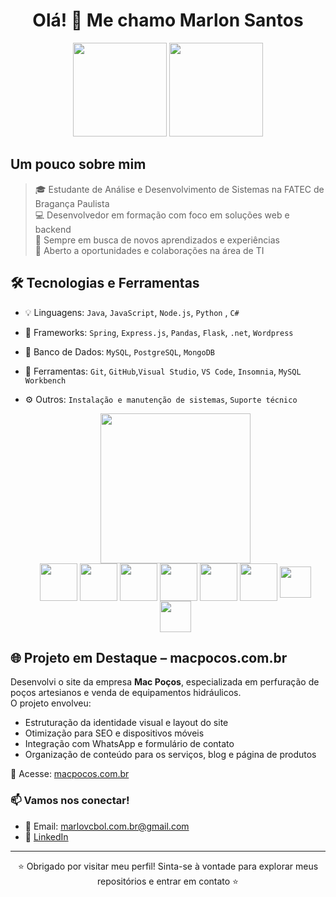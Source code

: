 <h1 align="center">Olá! 👋 Me chamo Marlon Santos</h1>

<div align="center">
  <img height="150em" src="https://github-readme-stats.vercel.app/api?username=S-Marlon&theme=chartreuse-dark&show_icons=true&hide_border=true&count_private=true"/>
  <img height="150em" src="https://github-readme-streak-stats.herokuapp.com/?user=S-Marlon&theme=chartreuse-dark&hide_border=true"/>
</div>



  ## Um pouco sobre mim 
  
 >   🎓 Estudante de Análise e Desenvolvimento de Sistemas na FATEC de Bragança Paulista<br>
 >   💻 Desenvolvedor em formação com foco em soluções web e backend<br>
 >   🌱 Sempre em busca de novos aprendizados e experiências<br>
 >   🚀 Aberto a oportunidades e colaborações na área de TI

  

  ## 🛠️ Tecnologias e Ferramentas

- 💡 Linguagens: `Java`, `JavaScript`, `Node.js`, `Python` , `C#`
- 🧱 Frameworks: `Spring`, `Express.js`, `Pandas`, `Flask`, `.net`, `Wordpress`
- 💾 Banco de Dados: `MySQL`, `PostgreSQL`, `MongoDB`
- 🧰 Ferramentas: `Git`, `GitHub`,`Visual Studio`, `VS Code`, `Insomnia`, `MySQL Workbench`
- ⚙️ Outros: `Instalação e manutenção de sistemas`, `Suporte técnico`
  
  <div align="center">
  <img height="240em" src="https://github-readme-stats.vercel.app/api/top-langs/?username=S-Marlon&theme=chartreuse-dark&show_icons=true&hide_border=true&layout=compact"/>
  </div>
  
  <div align="center">
  <!--    <img width="60" align="middle" src="https://cdn.jsdelivr.net/gh/devicons/devicon/icons/bootstrap/bootstrap-original.svg" />-->
    <img width="60" align="middle" src="https://cdn.jsdelivr.net/gh/devicons/devicon/icons/csharp/csharp-original.svg" />
    <img width="60" align="middle" src="https://cdn.jsdelivr.net/gh/devicons/devicon/icons/nodejs/nodejs-original.svg" />
    <img width="60" align="middle" src="https://cdn.jsdelivr.net/gh/devicons/devicon/icons/html5/html5-original-wordmark.svg" />
    <img width="60" align="middle" src="https://cdn.jsdelivr.net/gh/devicons/devicon/icons/java/java-original.svg" />
    <img width="60" align="middle" src="https://cdn.jsdelivr.net/gh/devicons/devicon/icons/javascript/javascript-original.svg" />
    <img width="60" align="middle" src="https://cdn.jsdelivr.net/gh/devicons/devicon/icons/python/python-original.svg" />
    <img width="50" align="middle" src="https://cdn.jsdelivr.net/gh/devicons/devicon/icons/wordpress/wordpress-plain.svg" />
    <img width="50" align="middle" src="https://cdn.jsdelivr.net/gh/devicons/devicon/icons/dot-net/dot-net-plain-wordmark.svg" />
<!--     <img width="50" align="middle" src="https://cdn.jsdelivr.net/gh/devicons/devicon/icons/pandas/pandas-original-wordmark.svg" /> -->
<!--     <img width="50" align="middle" src="https://cdn.jsdelivr.net/gh/devicons/devicon/icons/spring/spring-original.svg" /> -->
<!--     <img width="50" align="middle" src="https://cdn.jsdelivr.net/gh/devicons/devicon/icons/git/git-original.svg" /> -->
<!--     <img width="50" align="middle" src="https://cdn.jsdelivr.net/gh/devicons/devicon/icons/github/github-original.svg" /> -->
<!--     <img width="50" align="middle" src="https://cdn.jsdelivr.net/gh/devicons/devicon/icons/visualstudio/visualstudio-original.svg" /> -->
<!--     <img width="50" align="middle" src="https://cdn.jsdelivr.net/gh/devicons/devicon/icons/vscode/vscode-original.svg" /> -->
<!--     <img width="50" align="middle" src="https://cdn.jsdelivr.net/gh/devicons/devicon/icons/insomnia/insomnia-original.svg" /> -->
  </div>

  ## 🌐 Projeto em Destaque – macpocos.com.br

Desenvolvi o site da empresa **Mac Poços**, especializada em perfuração de poços artesianos e venda de equipamentos hidráulicos.  
O projeto envolveu:

- Estruturação da identidade visual e layout do site  
- Otimização para SEO e dispositivos móveis  
- Integração com WhatsApp e formulário de contato  
- Organização de conteúdo para os serviços, blog e página de produtos

🔗 Acesse: [macpocos.com.br](https://macpocos.com.br)

### 📫 Vamos nos conectar!

- 📧 Email: marlovcbol.com.br@gmail.com  
- 🔗 [LinkedIn](https://linkedin.com/in/marlon---santos)

---
<div align="center">
⭐ Obrigado por visitar meu perfil! Sinta-se à vontade para explorar meus repositórios e entrar em contato ⭐
</div>
